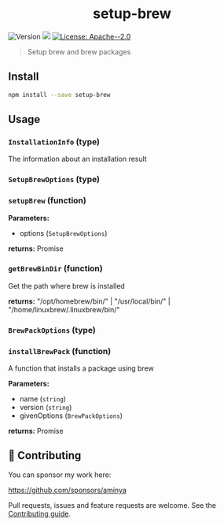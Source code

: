 <h1 align="center">setup-brew</h1>
<p>
  <img alt="Version" src="https://img.shields.io/badge/version-1.0.0-blue.svg?cacheSeconds=2592000" />
  <img src="https://img.shields.io/badge/node-%3E%3D12-blue.svg" />
  <a href="#" target="_blank">
    <img alt="License: Apache--2.0" src="https://img.shields.io/badge/License-Apache--2.0-yellow.svg" />
  </a>
</p>

> Setup brew and brew packages

## Install

```sh
npm install --save setup-brew
```

## Usage

<!-- INSERT GENERATED DOCS START -->

### `InstallationInfo` (type)

The information about an installation result

### `SetupBrewOptions` (type)

### `setupBrew` (function)

**Parameters:**

- options (`SetupBrewOptions`)

**returns:** Promise<InstallationInfo>

### `getBrewBinDir` (function)

Get the path where brew is installed

**returns:** "/opt/homebrew/bin/" | "/usr/local/bin/" | "/home/linuxbrew/.linuxbrew/bin/"

### `BrewPackOptions` (type)

### `installBrewPack` (function)

A function that installs a package using brew

**Parameters:**

- name (`string`)
- version (`string`)
- givenOptions (`BrewPackOptions`)

**returns:** Promise<InstallationInfo>

<!-- INSERT GENERATED DOCS END -->

## 🤝 Contributing

You can sponsor my work here:

https://github.com/sponsors/aminya

Pull requests, issues and feature requests are welcome.
See the [Contributing guide](https://github.com/aminya/setup-cpp/blob/master/CONTRIBUTING.md).
